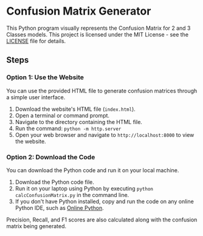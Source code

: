 # Confusion Matrix Generator

This Python program visually represents the Confusion Matrix for 2 and 3 Classes models. This project is licensed under the MIT License - see the [LICENSE](LICENSE) file for details.

## Steps

### Option 1: Use the Website

You can use the provided HTML file to generate confusion matrices through a simple user interface.

1. Download the website's HTML file (`index.html`).
2. Open a terminal or command prompt.
3. Navigate to the directory containing the HTML file.
4. Run the command: `python -m http.server`
5. Open your web browser and navigate to `http://localhost:8000` to view the website.

### Option 2: Download the Code

You can download the Python code and run it on your local machine.
1. Download the Python code file.
2. Run it on your laptop using Python by executing `python calcConfusionMatrix.py` in the command line.
3. If you don't have Python installed, copy and run the code on any online Python IDE, such as [Online Python](https://www.online-python.com).

Precision, Recall, and F1 scores are also calculated along with the confusion matrix being generated.
